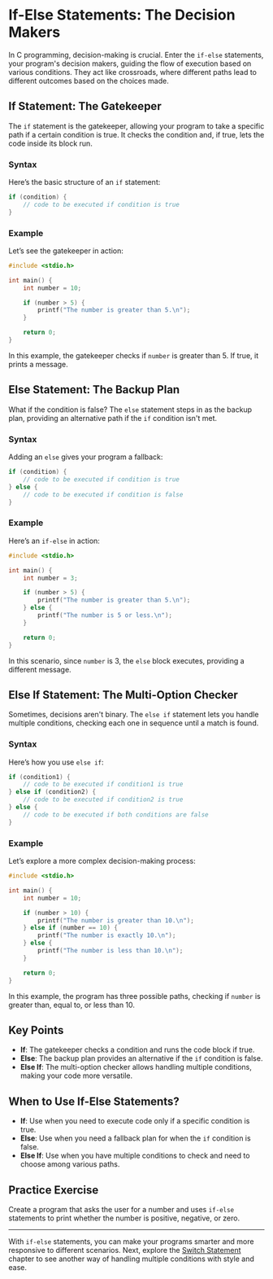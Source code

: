 # If-Else Statements: The Decision Makers

In C programming, decision-making is crucial. Enter the `if-else` statements, your program's decision makers, guiding the flow of execution based on various conditions. They act like crossroads, where different paths lead to different outcomes based on the choices made.

## If Statement: The Gatekeeper

The `if` statement is the gatekeeper, allowing your program to take a specific path if a certain condition is true. It checks the condition and, if true, lets the code inside its block run.

### Syntax

Here’s the basic structure of an `if` statement:

```c
if (condition) {
    // code to be executed if condition is true
}
```

### Example

Let’s see the gatekeeper in action:

```c
#include <stdio.h>

int main() {
    int number = 10;

    if (number > 5) {
        printf("The number is greater than 5.\n");
    }

    return 0;
}
```

In this example, the gatekeeper checks if `number` is greater than 5. If true, it prints a message.

## Else Statement: The Backup Plan

What if the condition is false? The `else` statement steps in as the backup plan, providing an alternative path if the `if` condition isn't met.

### Syntax

Adding an `else` gives your program a fallback:

```c
if (condition) {
    // code to be executed if condition is true
} else {
    // code to be executed if condition is false
}
```

### Example

Here’s an `if-else` in action:

```c
#include <stdio.h>

int main() {
    int number = 3;

    if (number > 5) {
        printf("The number is greater than 5.\n");
    } else {
        printf("The number is 5 or less.\n");
    }

    return 0;
}
```

In this scenario, since `number` is 3, the `else` block executes, providing a different message.

## Else If Statement: The Multi-Option Checker

Sometimes, decisions aren't binary. The `else if` statement lets you handle multiple conditions, checking each one in sequence until a match is found.

### Syntax

Here’s how you use `else if`:

```c
if (condition1) {
    // code to be executed if condition1 is true
} else if (condition2) {
    // code to be executed if condition2 is true
} else {
    // code to be executed if both conditions are false
}
```

### Example

Let’s explore a more complex decision-making process:

```c
#include <stdio.h>

int main() {
    int number = 10;

    if (number > 10) {
        printf("The number is greater than 10.\n");
    } else if (number == 10) {
        printf("The number is exactly 10.\n");
    } else {
        printf("The number is less than 10.\n");
    }

    return 0;
}
```

In this example, the program has three possible paths, checking if `number` is greater than, equal to, or less than 10.

## Key Points

- **If**: The gatekeeper checks a condition and runs the code block if true.
- **Else**: The backup plan provides an alternative if the `if` condition is false.
- **Else If**: The multi-option checker allows handling multiple conditions, making your code more versatile.

## When to Use If-Else Statements?

- **If**: Use when you need to execute code only if a specific condition is true.
- **Else**: Use when you need a fallback plan for when the `if` condition is false.
- **Else If**: Use when you have multiple conditions to check and need to choose among various paths.

## Practice Exercise

Create a program that asks the user for a number and uses `if-else` statements to print whether the number is positive, negative, or zero.

---

With `if-else` statements, you can make your programs smarter and more responsive to different scenarios. Next, explore the [Switch Statement](./switch.md) chapter to see another way of handling multiple conditions with style and ease.